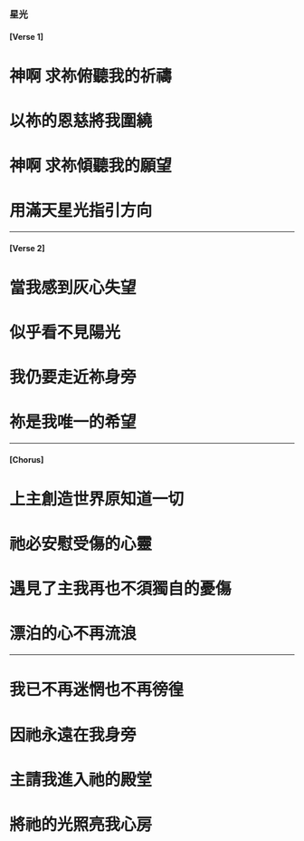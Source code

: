 ###  星光
#### [Verse 1]
# 神啊 求祢俯聽我的祈禱
# 以祢的恩慈將我圍繞
# 神啊 求祢傾聽我的願望
# 用滿天星光指引方向

---

#### [Verse 2]
# 當我感到灰心失望
# 似乎看不見陽光
# 我仍要走近祢身旁
# 祢是我唯一的希望

---

#### [Chorus]
# 上主創造世界原知道一切
# 祂必安慰受傷的心靈
# 遇見了主我再也不須獨自的憂傷
# 漂泊的心不再流浪

---

# 我已不再迷惘也不再徬徨
# 因祂永遠在我身旁
# 主請我進入祂的殿堂
# 將祂的光照亮我心房
 
